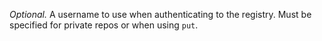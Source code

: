 *Optional.* A username to use when
  authenticating to the registry. Must be specified for private repos or when
  using `put`.


